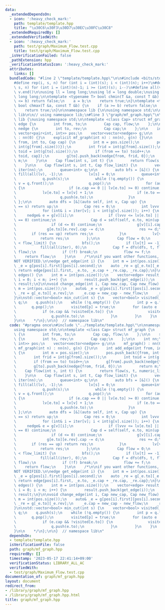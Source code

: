 ```yaml
---
data:
  _extendedDependsOn:
  - icon: ':heavy_check_mark:'
    path: template/template.hpp
    title: "\u30C6\u30F3\u30D7\u30EC\u30FC\u30C8"
  _extendedRequiredBy: []
  _extendedVerifiedWith:
  - icon: ':heavy_check_mark:'
    path: test/graph/Maximum_Flow.test.cpp
    title: test/graph/Maximum_Flow.test.cpp
  _isVerificationFailed: false
  _pathExtension: hpp
  _verificationStatusIcon: ':heavy_check_mark:'
  attributes:
    links: []
  bundledCode: "#line 2 \"template/template.hpp\"\n\n#include <bits/stdc++.h>\n\n\
    #define rep(i, s, n) for (int i = (int)(s); i < (int)(n); i++)\n#define rrep(i,\
    \ s, n) for (int i = (int)(n)-1; i >= (int)(s); i--)\n#define all(v) v.begin(),\
    \ v.end()\n\nusing ll = long long;\nusing ld = long double;\nusing ull = unsigned\
    \ long long;\n\ntemplate <typename T> bool chmin(T &a, const T &b) {\n    if (a\
    \ <= b) return false;\n    a = b;\n    return true;\n}\ntemplate <typename T>\
    \ bool chmax(T &a, const T &b) {\n    if (a >= b) return false;\n    a = b;\n\
    \    return true;\n}\n\nnamespace lib {\n\nusing namespace std;\n\n}  // namespace\
    \ lib\n\n// using namespace lib;\n#line 3 \"graph/mf_graph.hpp\"\n\nnamespace\
    \ lib {\nusing namespace std;\n\ntemplate <class Cap> struct mf_graph {\n    struct\
    \ edge {\n        int from, to;\n        Cap cap, flow;\n    };\n\n    struct\
    \ nedge {\n        int to, rev;\n        Cap cap;\n    };\n\n    int nn;\n   \
    \ vector<pair<int, int>> pos;\n    vector<vector<nedge>> g;\n\n    mf_graph()\
    \ : nn(0) {}\n    explicit mf_graph(int n) : nn(n), g(n) {}\n\n    int add_edge(int\
    \ from, int to, Cap cap) {\n        int m = pos.size();\n        pos.push_back({from,\
    \ int(g[from].size())});\n        int frid = int(g[from].size());\n        int\
    \ toid = int(g[to].size());\n        if (from == to) toid++;\n        g[from].push_back(nedge{to,\
    \ toid, cap});\n        g[to].push_back(nedge{from, frid, 0});\n        return\
    \ m;\n    }\n\n    Cap flow(int s, int t) {\n        return flow(s, t, numeric_limits<Cap>::max());\n\
    \    }\n\n    Cap flow(int s, int t, Cap flow_limit) {\n        vector<int> lv(nn),\
    \ iter(nn);\n        queue<int> q;\n\n        auto bfs = [&]() {\n           \
    \ fill(all(lv), -1);\n            lv[s] = 0;\n            queue<int>().swap(q);\n\
    \            q.push(s);\n            while (!q.empty()) {\n                int\
    \ v = q.front();\n                q.pop();\n                for (auto e : g[v])\
    \ {\n                    if (e.cap == 0 || lv[e.to] >= 0) continue;\n        \
    \            lv[e.to] = lv[v] + 1;\n                    if (e.to == t) return;\n\
    \                    q.push(e.to);\n                }\n            }\n       \
    \ };\n\n        auto dfs = [&](auto self, int v, Cap up) {\n            if (v\
    \ == s) return up;\n            Cap res = 0;\n            int lvvv = lv[v];\n\
    \            for (int& i = iter[v]; i < int(g[v].size()); i++) {\n           \
    \     nedge& e = g[v][i];\n                if (lvvv <= lv[e.to] || g[e.to][e.rev].cap\
    \ == 0) continue;\n                Cap d = self(self, e.to, min(up - res, g[e.to][e.rev].cap));\n\
    \                if (d <= 0) continue;\n                g[v][i].cap += d;\n  \
    \              g[e.to][e.rev].cap -= d;\n                res += d;\n         \
    \       if (res == up) return res;\n            }\n            lv[v] = nn;\n \
    \           return res;\n        };\n\n        Cap flow = 0;\n        while (flow\
    \ < flow_limit) {\n            bfs();\n            if (lv[t] == -1) break;\n \
    \           fill(all(iter), 0);\n            Cap f = dfs(dfs, t, flow_limit -\
    \ flow);\n            if (!f) break;\n            flow += f;\n        }\n    \
    \    return flow;\n    }\n\n    /*\n\nif you want other functions, take from here\n\
    NOT VERIFIED.\n\nedge get_edge(int i) {\n    int m = int(pos.size());\n    auto\
    \ _e = g[pos[i].first][pos[i].second];\n    auto _re = g[_e.to][_e.rev];\n   \
    \ return edge{pos[i].first, _e.to, _e.cap + _re.cap, _re.cap};\n}\n\nvector<edge>\
    \ edges() {\n    int m = int(pos.size());\n    vector<edge> result;\n    for (int\
    \ i = 0; i < m; i++) {\n        result.push_back(get_edge(i));\n    }\n    return\
    \ result;\n}\n\nvoid change_edge(int i, Cap new_cap, Cap new_flow) {\n    int\
    \ m = int(pos.size());\n    auto& _e = g[pos[i].first][pos[i].second];\n    auto&\
    \ _re = g[_e.to][_e.rev];\n    _e.cap = new_cap - new_flow;\n    _re.cap = new_flow;\n\
    }\n\nstd::vector<bool> min_cut(int s) {\n    vector<bool> visited(_n);\n    queue<int>\
    \ q;\n    q.push(s);\n    while (!q.empty()) {\n        int p = q.front();\n \
    \       q.pop();\n        visited[p] = true;\n        for (auto e : g[p]) {\n\
    \            if (e.cap && !visited[e.to]) {\n                visited[e.to] = true;\n\
    \                q.push(e.to);\n            }\n        }\n    }\n    return visited;\n\
    }\n\n    */\n};\n\n}  // namespace lib\n"
  code: "#pragma once\n#include \"../template/template.hpp\"\n\nnamespace lib {\n\
    using namespace std;\n\ntemplate <class Cap> struct mf_graph {\n    struct edge\
    \ {\n        int from, to;\n        Cap cap, flow;\n    };\n\n    struct nedge\
    \ {\n        int to, rev;\n        Cap cap;\n    };\n\n    int nn;\n    vector<pair<int,\
    \ int>> pos;\n    vector<vector<nedge>> g;\n\n    mf_graph() : nn(0) {}\n    explicit\
    \ mf_graph(int n) : nn(n), g(n) {}\n\n    int add_edge(int from, int to, Cap cap)\
    \ {\n        int m = pos.size();\n        pos.push_back({from, int(g[from].size())});\n\
    \        int frid = int(g[from].size());\n        int toid = int(g[to].size());\n\
    \        if (from == to) toid++;\n        g[from].push_back(nedge{to, toid, cap});\n\
    \        g[to].push_back(nedge{from, frid, 0});\n        return m;\n    }\n\n\
    \    Cap flow(int s, int t) {\n        return flow(s, t, numeric_limits<Cap>::max());\n\
    \    }\n\n    Cap flow(int s, int t, Cap flow_limit) {\n        vector<int> lv(nn),\
    \ iter(nn);\n        queue<int> q;\n\n        auto bfs = [&]() {\n           \
    \ fill(all(lv), -1);\n            lv[s] = 0;\n            queue<int>().swap(q);\n\
    \            q.push(s);\n            while (!q.empty()) {\n                int\
    \ v = q.front();\n                q.pop();\n                for (auto e : g[v])\
    \ {\n                    if (e.cap == 0 || lv[e.to] >= 0) continue;\n        \
    \            lv[e.to] = lv[v] + 1;\n                    if (e.to == t) return;\n\
    \                    q.push(e.to);\n                }\n            }\n       \
    \ };\n\n        auto dfs = [&](auto self, int v, Cap up) {\n            if (v\
    \ == s) return up;\n            Cap res = 0;\n            int lvvv = lv[v];\n\
    \            for (int& i = iter[v]; i < int(g[v].size()); i++) {\n           \
    \     nedge& e = g[v][i];\n                if (lvvv <= lv[e.to] || g[e.to][e.rev].cap\
    \ == 0) continue;\n                Cap d = self(self, e.to, min(up - res, g[e.to][e.rev].cap));\n\
    \                if (d <= 0) continue;\n                g[v][i].cap += d;\n  \
    \              g[e.to][e.rev].cap -= d;\n                res += d;\n         \
    \       if (res == up) return res;\n            }\n            lv[v] = nn;\n \
    \           return res;\n        };\n\n        Cap flow = 0;\n        while (flow\
    \ < flow_limit) {\n            bfs();\n            if (lv[t] == -1) break;\n \
    \           fill(all(iter), 0);\n            Cap f = dfs(dfs, t, flow_limit -\
    \ flow);\n            if (!f) break;\n            flow += f;\n        }\n    \
    \    return flow;\n    }\n\n    /*\n\nif you want other functions, take from here\n\
    NOT VERIFIED.\n\nedge get_edge(int i) {\n    int m = int(pos.size());\n    auto\
    \ _e = g[pos[i].first][pos[i].second];\n    auto _re = g[_e.to][_e.rev];\n   \
    \ return edge{pos[i].first, _e.to, _e.cap + _re.cap, _re.cap};\n}\n\nvector<edge>\
    \ edges() {\n    int m = int(pos.size());\n    vector<edge> result;\n    for (int\
    \ i = 0; i < m; i++) {\n        result.push_back(get_edge(i));\n    }\n    return\
    \ result;\n}\n\nvoid change_edge(int i, Cap new_cap, Cap new_flow) {\n    int\
    \ m = int(pos.size());\n    auto& _e = g[pos[i].first][pos[i].second];\n    auto&\
    \ _re = g[_e.to][_e.rev];\n    _e.cap = new_cap - new_flow;\n    _re.cap = new_flow;\n\
    }\n\nstd::vector<bool> min_cut(int s) {\n    vector<bool> visited(_n);\n    queue<int>\
    \ q;\n    q.push(s);\n    while (!q.empty()) {\n        int p = q.front();\n \
    \       q.pop();\n        visited[p] = true;\n        for (auto e : g[p]) {\n\
    \            if (e.cap && !visited[e.to]) {\n                visited[e.to] = true;\n\
    \                q.push(e.to);\n            }\n        }\n    }\n    return visited;\n\
    }\n\n    */\n};\n\n}  // namespace lib\n"
  dependsOn:
  - template/template.hpp
  isVerificationFile: false
  path: graph/mf_graph.hpp
  requiredBy: []
  timestamp: '2023-05-17 22:41:14+09:00'
  verificationStatus: LIBRARY_ALL_AC
  verifiedWith:
  - test/graph/Maximum_Flow.test.cpp
documentation_of: graph/mf_graph.hpp
layout: document
redirect_from:
- /library/graph/mf_graph.hpp
- /library/graph/mf_graph.hpp.html
title: graph/mf_graph.hpp
---
```

